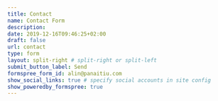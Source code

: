 ```yaml
---
title: Contact
name: Contact Form
description:
date: 2019-12-16T09:46:25+02:00
draft: false
url: contact
type: form
layout: split-right # split-right or split-left
submit_button_label: Send
formspree_form_id: alin@panaitiu.com
show_social_links: true # specify social accounts in site config
show_poweredby_formspree: true
---
```

